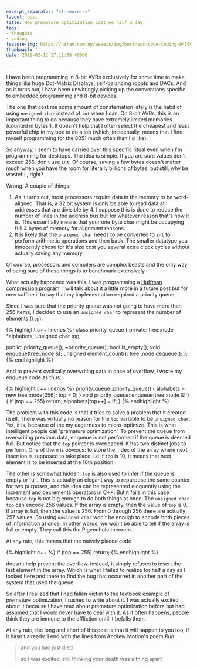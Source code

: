 ```yaml
---
excerpt_separator: "<!--more-->"
layout: post
title: How premature optimization cost me half a day
tags:
- thoughts
- coding
feature-img: https://nirav.com.np/assets/img/business-code-coding-943096.jpg
thumbnail: ''
date: 2019-02-12 17:11:38 +0000

---
```

I have been programming in 8-bit AVRs exclusively for some time to make things like huge Dot-Matrix Displays, self-balancing robots and DACs. And as it turns out, I have been unwittingly picking up the conventions specific to embedded programming and 8-bit devices.

The one that cost me some amount of consternation lately is the habit of using `unsigned char` instead of `int` when I can. On 8-bit AVRs, this is an important thing to do because they have extremely limited memories (counted in bytes!). It doesn't help that I often select the cheapest and least powerful chip in my box to do a job (which, incidentally, means that I find myself programming for the 8051 much often than I'd like).

So anyway, I seem to have carried over this specific ritual even when I'm programming for desktops. The idea is simple. If you are sure values don't exceed 256, don't use `int`. Of course, saving a few bytes doesn't matter much when you have the room for literally billions of bytes, but still, why be wasteful, right?

Wrong. A couple of things:

1. As it turns out, most processors require data in the memory to be word-aligned. That is, a 32 bit system is only be able to read data at addresses that are divisible by 4. I suppose this is done to reduce the number of lines in the address bus but for whatever reason that's how it is. This essentially means that your one byte char might be occupying full 4 bytes of memory for alignment reasons.
2. It is likely that the `unsigned char` needs to be converted to `int` to perform arithmetic operations and then back. The smaller datatype you innocently chose for it's size cost you several extra clock cycles without actually saving any memory.

Of course, processors and compilers are complex beasts and the only way of being sure of these things is to benchmark extensively.

What actually happened was this. I was programming a [Huffman compression program](https://github.com/niravcodes/huffman_compression "github link to huffman compression"). I will talk about it a little more in a future post but for now suffice it to say that my implementation required a priority queue.

Since I was sure that the priority queue was not going to have more than 256 items, I decided to use an `unsigned char` to represent the number of elements (`top`).

{% highlight c++ linenos %}
class priority_queue
{
private:
tree::node *alphabets;
unsigned char top;

public:
priority_queue();
\~priority_queue();
bool is_empty();
void enqueue(tree::node &);
unsigned element_count();
tree::node dequeue();
};
{% endhighlight %}

And to prevent cyclically overwriting data in case of overflow, I wrote my enqueue code as thus:

{% highlight c++ linenos %}
priority_queue::priority_queue()
{
alphabets = new tree::node\[256\];
top = 0;
}
void priority_queue::enqueue(tree::node &lf)
{
if (top == 255)
return;
alphabets\[top++\] = lf;
}
{% endhighlight %}

The problem with this code is that it tries to solve a problem that it created itself. There was virtually no reason for the `top` variable to be `unsigned char`. Yet, it is, because of the my eagerness to micro-optimize. This is what intelligent people call 'premature optimization'. To prevent the queue from overwriting previous data, enqueue is not performed if the queue is deemed full. But notice that the `top` pointer is overloaded. It has two distinct jobs to perform. One of them is obvious: to store the index of the array where next insertion is supposed to take place. i.e if `top` is 10, it means that next element is to be inserted at the 10th position.

The other is somewhat hidden. `top` is also used to infer if the queue is empty or full. This is actually an elegant way to repurpose the same counter for two purposes, and this idea can be represented eloquently using the increment and decrements operators in C++. But it fails in this case because `top` is not big enough to do both things at once. The `unsigned char` `top` can encode 256 values. If the array is empty, then the value of `top` is 0. If array is full, then the value is 256. From 0 through 256 there are actually 257 values. So using `unsigned char` won't be enough to encode both pieces of information at once. In other words, we won't be able to tell if the array is full or empty. They call this the Pigeonhole theorem.

At any rate, this means that the naively placed code

{% highlight c++ %}
if (top == 255)
return;
{% endhighlight %}

doesn't help prevent the overflow. Instead, it simply refuses to insert the last element in the array. Which is what I failed to realize for half a day as I looked here and there to find the bug that occurred in another part of the system that used the queue.

So after I realized that I had fallen victim to the textbook example of premature optimization, I rushed to write about it. I was actually excited about it because I have read about premature optimization before but had assumed that I would never have to deal with it. As it often happens, people think they are immune to the affliction until it befalls them.

At any rate, the long and short of this post is that it will happen to you too, if it hasn't already. I end with the lines from Andrew Motion's poem _Run_.

> and you had just died
>
> so I was excited, still thinking your death was a thing apart